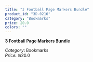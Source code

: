```yaml
---
title: "3 Football Page Markers Bundle"
product_id: "3D-0216"
category: "Bookmarks"
price: 20.0
colors: ""
---
```


**3 Football Page Markers Bundle**

*Category*: Bookmarks  
*Price*: ₪20.0

